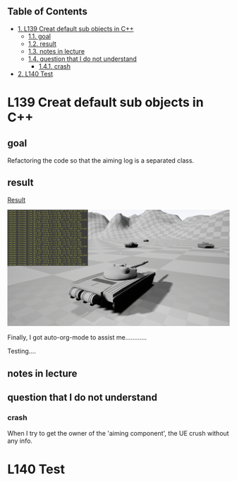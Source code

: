 <div id="table-of-contents">
<h2>Table of Contents</h2>
<div id="text-table-of-contents">
<ul>
<li><a href="#orgcb4da85">1. L139 Creat default sub objects in C++</a>
<ul>
<li><a href="#org3e5113a">1.1. goal</a></li>
<li><a href="#orgc4f4ee4">1.2. result</a></li>
<li><a href="#orgf5438b7">1.3. notes in lecture</a></li>
<li><a href="#org3ecf60e">1.4. question that I do not understand</a>
<ul>
<li><a href="#org31b5260">1.4.1. crash</a></li>
</ul>
</li>
</ul>
</li>
<li><a href="#org88e8be8">2. L140 Test</a></li>
</ul>
</div>
</div>

<a id="orgcb4da85"></a>

# L139 Creat default sub objects in C++


<a id="org3e5113a"></a>

## goal

Refactoring the code so that the aiming log is a separated class.


<a id="orgc4f4ee4"></a>

## result

[Result](Source/screenCapture/tankBodyOutPutCorrectAimingLocation.png)

![img](Source/screenCapture/tankBodyOutPutCorrectAimingLocation.png)

Finally, I got auto-org-mode to assist me&#x2026;&#x2026;&#x2026;&#x2026;

Testing&#x2026;.


<a id="orgf5438b7"></a>

## notes in lecture


<a id="org3ecf60e"></a>

## question that I do not understand


<a id="org31b5260"></a>

### crash

When I try to get the owner of the 'aiming component', the UE
crush without any info.


<a id="org88e8be8"></a>

# L140 Test

